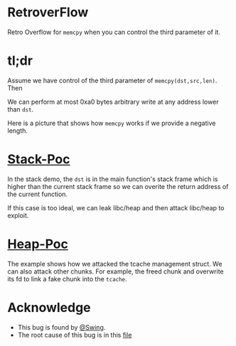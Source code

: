# RetroverFlow

Retro Overflow for `memcpy` when you can control the third parameter of it.


# tl;dr
Assume we have control of the third parameter of `memcpy(dst,src,len)`. Then

We can perform at most 0xa0 bytes arbitrary write at any address lower than `dst`.

Here is a picture that shows how `memcpy` works if we provide a negative length.



# [Stack-Poc][4]

In the stack demo, the `dst` is in the main function's stack frame which is higher than the current stack frame so we can overite the return address of the current function.

If this case is too ideal, we can leak libc/heap and then attack libc/heap to exploit.

# [Heap-Poc][3]

The example shows how we attacked the tcache management struct. We can also attack other chunks. For example, the freed chunk and overwrite its fd to link a fake chunk into the `tcache`.

# Acknowledge
- This bug is found by [@Swing][1].
- The root cause of this bug is in this [file][2]


[1]: https://github.com/WinMin
[2]: https://codebrowser.dev/glibc/glibc/sysdeps/x86_64/multiarch/memmove-vec-unaligned-erms.S.html#541
[3]: ./Heap
[4]: ./Stack
